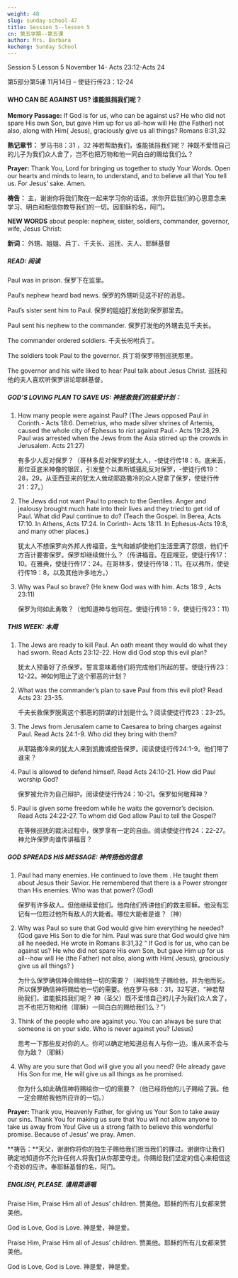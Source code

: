 ```yaml
---
weight: 48
slug: sunday-school-47
title: Session 5--lesson 5
cn: 第五学期--第五课
author: Mrs. Barbara
kecheng: Sunday School
---
```



Session 5 Lesson 5 November 14- Acts 23:12-Acts 24

第5部分第5课 11月14日 – 使徒行传23：12-24

#### WHO CAN BE AGAINST US? 谁能抵挡我们呢？

**Memory Passage:**  If God is for us, who can be against us? He who did not spare His own Son, but gave Him up for us all-how will He (the Father) not also, along with Him( Jesus), graciously give us all things? Romans 8:31,32

**熟记章节：** 罗马书8：31 ，32 神若帮助我们，谁能抵挡我们呢？ 神既不爱惜自己的儿子为我们众人舍了，岂不也把万物和他一同白白的赐给我们么？

**Prayer:** Thank You, Lord for bringing us together to study Your Words. Open our hearts and minds to learn, to understand, and to believe all that You tell us. For Jesus’ sake. Amen.

**祷告：** 主，谢谢你将我们聚在一起来学习你的话语。求你开启我们的心思意念来学习、明白和相信你教导我们的一切。因耶稣的名，阿门。

**NEW WORDS** about people: nephew, sister, soldiers, commander, governor, wife, Jesus Christ:

**新词：** 外甥、姐姐、兵丁、千夫长、巡抚、夫人、耶稣基督

##### READ: 阅读

Paul was in prison. 保罗下在监里。

Paul’s nephew heard bad news. 保罗的外甥听见这不好的消息。

Paul’s sister sent him to Paul. 保罗的姐姐打发他到保罗那里去。

Paul sent his nephew to the commander. 保罗打发他的外甥去见千夫长。

The commander ordered soldiers. 千夫长吩咐兵丁。

The soldiers took Paul to the governor. 兵丁将保罗带到巡抚那里。

The governor and his wife liked to hear Paul talk about Jesus Christ. 巡抚和他的夫人喜欢听保罗讲论耶稣基督。

##### GOD’S LOVING PLAN TO SAVE US: 神拯救我们的慈爱计划：

1. How many people were against Paul? (The Jews opposed Paul in Corinth.- Acts 18:6. Demetrius, who made silver shrines of Artemis, caused the whole city of Ephesus to riot against Paul.- Acts 19:28,29. Paul was arrested when the Jews from the Asia stirred up the crowds in Jerusalem. Acts 21:27)

    有多少人反对保罗？（哥林多反对保罗的犹太人，-使徒行传18：6。底米丢，那位亚底米神像的银匠，引发整个以弗所城骚乱反对保罗，-使徒行传19：28，29。从亚西亚来的犹太人耸动耶路撒冷的众人捉拿了保罗，使徒行传21：27。）

2. The Jews did not want Paul to preach to the Gentiles. Anger and jealousy brought much hate into their lives and they tried to get rid of Paul. What did Paul continue to do? (Teach the Gospel. In Berea, Acts 17:10. In Athens, Acts 17:24. In Corinth- Acts 18:11. In Ephesus-Acts 19:8, and many other places.)

    犹太人不想保罗向外邦人传福音。生气和嫉妒使他们生活里满了怨恨，他们千方百计要害保罗。保罗却继续做什么？（传讲福音。在庇哩亚，使徒行传17：10。在雅典，使徒行传17：24。在哥林多，使徒行传18：11。在以弗所，使徒行传19：8，以及其他许多地方。）

3. Why was Paul so brave? (He knew God was with him. Acts 18:9 , Acts 23:11)

    保罗为何如此勇敢？（他知道神与他同在。使徒行传18：9，使徒行传23：11）

##### THIS WEEK: 本周

1. The Jews are ready to kill Paul. An oath meant they would do what they had sworn. Read Acts 23:12-22. How did God stop this evil plan?

    犹太人预备好了杀保罗。誓言意味着他们将完成他们所起的誓。使徒行传23：12-22。神如何阻止了这个邪恶的计划？

2. What was the commander’s plan to save Paul from this evil plot? Read Acts 23: 23-35.

    千夫长救保罗脱离这个邪恶的阴谋的计划是什么？阅读使徒行传23：23-25。 
    
3. The Jews from Jerusalem came to Caesarea to bring charges against Paul. Read Acts 24:1-9. Who did they bring with them? 

    从耶路撒冷来的犹太人来到凯撒城控告保罗。阅读使徒行传24:1-9。他们带了谁来？

4. Paul is allowed to defend himself. Read Acts 24:10-21. How did Paul worship God?

    保罗被允许为自己辩护。阅读使徒行传24：10-21。保罗如何敬拜神？

5. Paul is given some freedom while he waits the governor’s decision. Read Acts 24:22-27. To whom did God allow Paul to tell the Gospel?

    在等候巡抚的裁决过程中，保罗享有一定的自由。阅读使徒行传24：22-27。神允许保罗向谁传讲福音？

##### GOD SPREADS HIS MESSAGE: 神传扬他的信息

1. Paul had many enemies. He continued to love them . He taught them about Jesus their Savior. He remembered that there is a Power stronger than His enemies. Who was that power? (God)

    保罗有许多敌人。但他继续爱他们。他向他们传讲他们的救主耶稣。他没有忘记有一位胜过他所有敌人的大能者。哪位大能者是谁？（神）

2. Why was Paul so sure that God would give him everything he needed? (God gave His Son to die for him. Paul was sure that God would give him all he needed. He wrote in Romans 8:31,32 “ If God is for us, who can be against us? He who did not spare His own Son, but gave Him up for us all--how will He (the Father) not also, along with Him( Jesus), graciously give us all things? )

    为什么保罗确信神会赐给他一切的需要？（神将独生子赐给他，并为他而死。所以保罗确信神将赐给他一切的需要。他在罗马书8：31，32写道，“神若帮助我们，谁能抵挡我们呢？ 神（圣父）既不爱惜自己的儿子为我们众人舍了，岂不也把万物和他（耶稣）一同白白的赐给我们么？”）

3. Think of the people who are against you. You can always be sure that someone is on your side. Who is never against you? (Jesus)

    思考一下那些反对你的人。你可以确定地知道总有人与你一边。谁从来不会与你为敌？（耶稣）

4. Why are you sure that God will give you all you need? (He already gave His Son for me, He will give us all things as he promised.

    你为什么如此确信神将赐给你一切的需要？（他已经将他的儿子赐给了我。他一定会赐给我他所应许的一切。）

**Prayer:** Thank you, Heavenly Father, for giving us Your Son to take away our sins. Thank You for making us sure that You will not allow anyone to take us away from You! Give us a strong faith to believe this wonderful promise. Because of Jesus’ we pray. Amen.

**祷告：**天父，谢谢你将你的独生子赐给我们担当我们的罪过。谢谢你让我们确定地知道你不允许任何人将我们从你那里夺走。你赐给我们坚定的信心来相信这个奇妙的应许。奉耶稣基督的名，阿门。

##### ENGLISH, PLEASE. 请用英语唱

Praise Him, Praise Him all of Jesus’ children. 赞美他。耶稣的所有儿女都来赞美他。

God is Love, God is Love. 神是爱，神是爱。

Praise Him, Praise Him all of Jesus’ children. 赞美他。耶稣的所有儿女都来赞美他。

God is Love, God is Love. 神是爱，神是爱。
